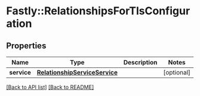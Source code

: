 # Fastly::RelationshipsForTlsConfiguration

## Properties

| Name | Type | Description | Notes |
| ---- | ---- | ----------- | ----- |
| **service** | [**RelationshipServiceService**](RelationshipServiceService.md) |  | [optional] |

[[Back to API list]](../../README.md#endpoints) [[Back to README]](../../README.md)

